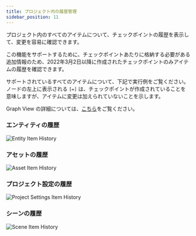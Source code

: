 ```yaml
---
title: プロジェクト内の履歴管理
sidebar_position: 11
---
```


プロジェクト内のすべてのアイテムについて、チェックポイントの履歴を表示して、変更を容易に確認できます。

この機能をサポートするために、チェックポイントあたりに格納する必要がある追加情報のため、2022年3月2日以降に作成されたチェックポイントのみアイテムの履歴を確認できます。

サポートされているすべてのアイテムについて、下記で実行例をご覧ください。ノードの左上に表示される `[=]` は、チェックポイントが作成されていることを意味しますが、アイテムに変更は加えられていないことを示します。

Graph View の詳細については、[こちら][graph-view]をご覧ください。

### エンティティの履歴

![Entity Item History](/images/user-manual/version-control/item-history/entity-item-history.gif)

### アセットの履歴

![Asset Item History](/images/user-manual/version-control/item-history/asset-item-history.gif)

### プロジェクト設定の履歴

![Project Settings Item History](/images/user-manual/version-control/item-history/project-item-history.gif)

### シーンの履歴

![Scene Item History](/images/user-manual/version-control/item-history/scene-item-history.gif)

[graph-view]: /user-manual/version-control/graph-view/
